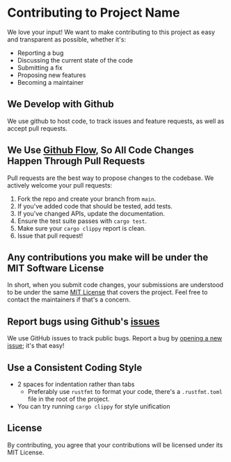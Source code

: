 # Contributing to Project Name

We love your input! We want to make contributing to this project as easy and transparent as possible, whether it's:

- Reporting a bug
- Discussing the current state of the code
- Submitting a fix
- Proposing new features
- Becoming a maintainer

## We Develop with Github

We use github to host code, to track issues and feature requests, as well as accept pull requests.

## We Use [Github Flow](https://guides.github.com/introduction/flow/index.html), So All Code Changes Happen Through Pull Requests

Pull requests are the best way to propose changes to the codebase. We actively welcome your pull requests:

1. Fork the repo and create your branch from `main`.
2. If you've added code that should be tested, add tests.
3. If you've changed APIs, update the documentation.
4. Ensure the test suite passes with `cargo test`.
5. Make sure your `cargo clippy` report is clean.
6. Issue that pull request!

## Any contributions you make will be under the MIT Software License

In short, when you submit code changes, your submissions are understood to be under the same [MIT License](http://choosealicense.com/licenses/mit/) that covers the project. Feel free to contact the maintainers if that's a concern.

## Report bugs using Github's [issues](https://github.com/manchicken/github-team-visualizer/issues)

We use GitHub issues to track public bugs. Report a bug by [opening a new issue](https://github.com/manchicken/github-team-visualizer/issues/new); it's that easy!

## Use a Consistent Coding Style

- 2 spaces for indentation rather than tabs
  - Preferably use `rustfmt` to format your code, there's a `.rustfmt.toml` file in the root of the project.
- You can try running `cargo clippy` for style unification

## License

By contributing, you agree that your contributions will be licensed under its MIT License.
